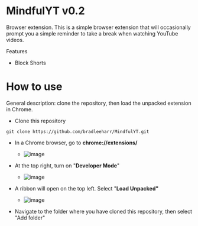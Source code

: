 # MindfulYT v0.2
Browser extension. This is a simple browser extension that will occasionally prompt you a simple reminder to take a break when watching YouTube videos. 

Features

* Block Shorts


# How to use
General description: clone the repository, then load the unpacked extension in Chrome.

* Clone this repository
```
git clone https://github.com/bradleeharr/MindfulYT.git
```
* In a Chrome browser, go to **chrome://extensions/**

  * ![image](https://github.com/user-attachments/assets/fcc0df47-4ff7-44aa-92db-5a00fdd2e409)

* At the top right, turn on "**Developer Mode**"

  * ![image](https://github.com/user-attachments/assets/be011f31-0ed7-4ed4-a696-3a09a1ea0951)

* A ribbon will open on the top left. Select "**Load Unpacked"**

  * ![image](https://github.com/user-attachments/assets/472bb63b-fb05-4c6f-9c4e-044cc5f9fa10)

* Navigate to the folder where you have cloned this repository, then select "Add folder"
  
